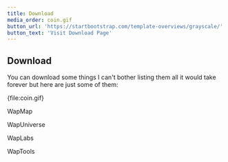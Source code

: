 ```yaml
---
title: Download
media_order: coin.gif
button_url: 'https://startbootstrap.com/template-overviews/grayscale/'
button_text: 'Visit Download Page'
---
```


## Download

You can download some things
I can't bother listing them all
it would take forever
but here are just some of them:

{file:coin.gif}

WapMap

WapUniverse

WapLabs

WapTools
